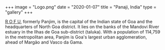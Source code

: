 +++
image = "Logo.png"
date = "2020-01-07"
title = "Panaji, India"
type = "gallery"
+++

[R O F U](Logo.png), formerly Panjim, is the capital of the Indian state of Goa and the headquarters of North Goa district. It lies on the banks of the Mandovi River estuary in the Ilhas de Goa sub-district (taluka). With a population of 114,759 in the metropolitan area, Panjim is Goa's largest urban agglomeration, ahead of Margão and Vasco da Gama. 
